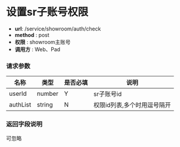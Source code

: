 设置sr子账号权限
=========

- **url**: /service/showroom/auth/check
- **method** : post
- **权限** : showroom主账号
- **调用方** : Web、Pad

### 请求参数

|   名称   |  类型  | 是否必填 |             说明            |
|----------|--------|----------|-----------------------------|
| userId   | number | Y        | sr子账号id                  |
| authList | string | N        | 权限id列表,多个时用逗号隔开 |

### 返回字段说明

可忽略
